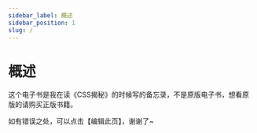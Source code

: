 ```yaml
---
sidebar_label: 概述
sidebar_position: 1
slug: /
---
```


# 概述

这个电子书是我在读《CSS揭秘》的时候写的备忘录，不是原版电子书，想看原版的请购买正版书籍。


如有错误之处，可以点击【编辑此页】，谢谢了~
